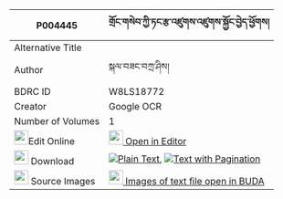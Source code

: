 |P004445|གྲོང་གསེབ་ཀྱི་ཏང་རྩ་འཛུགས་འཛུགས་སྐྱོང་བྱེད་ཕྱོགས། 
| --- | --- 
|Alternative Title |
|Author| སྐལ་བཟང་བཀྲ་ཤིས།
|BDRC ID | W8LS18772
|Creator | Google OCR
|Number of Volumes| 1
|<img width="25" src="https://img.icons8.com/color/25/000000/edit-property.png">Edit Online| [<img width="25" src="https://avatars.githubusercontent.com/u/45091458?s=200&v=4"> Open in Editor](http://editor.openpecha.org/P004445)
|<img width="25" src="https://img.icons8.com/fluent/48/000000/download-2.png"/>  Download | [![](https://img.icons8.com/color/20/000000/txt.png)Plain Text](https://github.com/Openpecha/P004445/releases/download/v1/drongseb_kyi_tang_tsa_dzuk_dzu_plain_P004445.zip), [![](https://img.icons8.com/color/20/000000/txt.png)Text with Pagination](https://github.com/Openpecha/P004445/releases/download/v1/drongseb_kyi_tang_tsa_dzuk_dzu_pages_P004445.zip)
|<img width="25" src="https://img.icons8.com/plasticine/100/000000/pictures-folder.png"/>  Source Images | [<img width="25" src="https://library.bdrc.io/icons/BUDA-small.svg"> Images of text file open in BUDA](https://library.bdrc.io/show/bdr:W8LS18772)